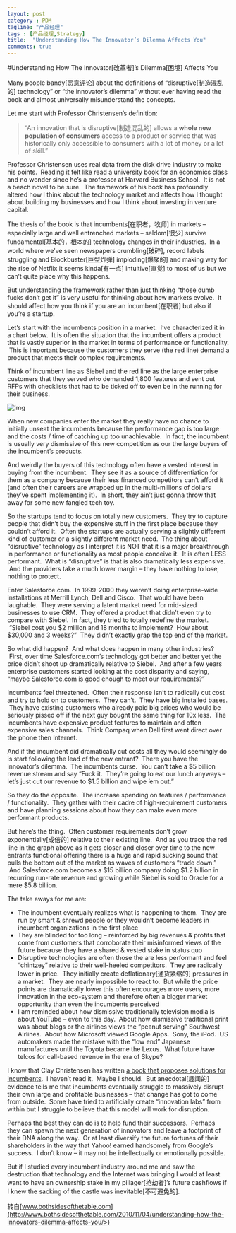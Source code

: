 ```yaml
---
layout: post
category : PDM
tagline: "产品经理"
tags : [产品经理,Strategy]
title:  "Understanding How The Innovator’s Dilemma Affects You"
comments: true
---	
```


#Understanding How The Innovator[改革者]’s Dilemma[困境] Affects You


Many people bandy[恶意评论] about the definitions of “disruptive[制造混乱的] technology” or “the innovator’s dilemma” without ever having read the book and almost universally misunderstand the concepts.

Let me start with Professor Christensen’s definition:

>“An innovation that is disruptive[制造混乱的] allows a **whole new population of consumers** access to a product or service that was historically only accessible to consumers with a lot of money or a lot of skill.”

Professor Christensen uses real data from the disk drive industry to make his points.  Reading it felt like read a university book for an economics class and no wonder since he’s a professor at Harvard Business School.  It is not a beach novel to be sure.  The framework of his book has profoundly altered how I think about the technology market and affects how I thought about building my businesses and how I think about investing in venture capital.

The thesis of the book is that incumbents[在职者，牧师] in markets – especially large and well entrenched markets – seldom[很少] survive fundamental[基本的，根本的] technology changes in their industries.  In a world where we’ve seen newspapers crumbling[破碎], record labels struggling and Blockbuster[巨型炸弹] imploding[爆聚的] and making way for the rise of Netflix it seems kinda[有一点] intuitive[直觉] to most of us but we can’t quite place why this happens.

But understanding the framework rather than just thinking “those dumb fucks don’t get it” is very useful for thinking about how markets evolve.  It should affect how you think if you are an incumbent[在职者] but also if you’re a startup.

Let’s start with the incumbents position in a market.  I’ve characterized it in a chart below.  It is often the situation that the incumbent offers a product that is vastly superior in the market in terms of performance or functionality.  This is important because the customers they serve (the red line) demand a product that meets their complex requirements.

Think of incumbent line as Siebel and the red line as the large enterprise customers that they served who demanded 1,800 features and sent out RFPs with checklists that had to be ticked off to even be in the running for their business.

![img](http://7xkqbu.com1.z0.glb.clouddn.com/Innovators-Dilemma1.jpg)



When new companies enter the market they really have no chance to initially unseat the incumbents because the performance gap is too large and the costs / time of catching up too unachievable.  In fact, the incumbent is usually very dismissive of this new competition as our the large buyers of the incumbent’s products.

And weirdly the buyers of this technology often have a vested interest in buying from the incumbent.  They see it as a source of differentiation for them as a company because their less financed competitors can’t afford it (and often their careers are wrapped up in the multi-millions of dollars they’ve spent implementing it).  In short, they ain’t just gonna throw that away for some new fangled tech toy.

So the startups tend to focus on totally new customers.  They try to capture people that didn’t buy the expensive stuff in the first place because they couldn’t afford it.  Often the startups are actually serving a slightly different kind of customer or a slightly different market need.  The thing about “disruptive” technology as I interpret it is NOT that it is a major breakthrough in performance or functionality as most people conceive it.  It is often LESS performant.  What is “disruptive” is that is also dramatically less expensive.  And the providers take a much lower margin – they have nothing to lose, nothing to protect.

Enter Salesforce.com.  In 1999-2000 they weren’t doing enterprise-wide installations at Merrill Lynch, Dell and Cisco.  That would have been laughable.  They were serving a latent market need for mid-sized businesses to use CRM.  They offered a product that didn’t even try to compare with Siebel.  In fact, they tried to totally redefine the market.  “Siebel cost you $2 million and 18 months to implement?  How about $30,000 and 3 weeks?”  They didn’t exactly grap the top end of the market.

So what did happen?  And what does happen in many other industries?  First, over time Salesforce.com’s technology got better and better yet the price didn’t shoot up dramatically relative to Siebel.  And after a few years enterprise customers started looking at the cost disparity and saying, “maybe Salesforce.com is good enough to meet our requirements?”

Incumbents feel threatened.  Often their response isn’t to radically cut cost and try to hold on to customers.  They can’t.  They have big installed bases.  They have existing customers who already paid big prices who would be seriously pissed off if the next guy bought the same thing for 10x less.  The incumbents have expensive product features to maintain and often expensive sales channels.  Think Compaq when Dell first went direct over the phone then Internet.

And if the incumbent did dramatically cut costs all they would seemingly do is start following the lead of the new entrant?  There you have the innovator’s dilemma.  The incumbents curse.  You can’t take a $5 billion revenue stream and say “Fuck it.  They’re going to eat our lunch anyways – let’s just cut our revenue to $1.5 billion and wipe ’em out.”

So they do the opposite.  The increase spending on features / performance / functionality.  They gather with their cadre of high-requirement customers and have planning sessions about how they can make even more performant products.

But here’s the thing.  Often customer requirements don’t grow exponentially[成倍的] relative to their existing line.  And as you trace the red line in the graph above as it gets closer and closer over time to the new entrants functional offering there is a huge and rapid sucking sound that pulls the bottom out of the market as waves of customers “trade down.”  And Salesforce.com becomes a $15 billion company doing $1.2 billion in recurring run-rate revenue and growing while Siebel is sold to Oracle for a mere $5.8 billion.

The take aways for me are:

- The incumbent eventually realizes what is happening to them.  They are run by smart & shrewd people or they wouldn’t become leaders in incumbent organizations in the first place
- They are blinded for too long – reinforced by big revenues & profits that come from customers that corroborate their misinformed views of the future because they have a shared & vested stake in status quo
- Disruptive technologies are often those the are less performant and feel “chintzey” relative to their well-heeled competitors.  They are radically lower in price.  They initially create deflationary[通货紧缩的] pressures in a market.  They are nearly impossible to react to.  But while the price points are dramatically lower this often encourages more users, more innovation in the eco-system and therefore often a bigger market opportunity than even the incumbents perceived
- I am reminded about how dismissive traditionally television media is about YouTube – even to this day.  About how dismissive traditional print was about blogs or the airlines views the “peanut serving” Southwest Airlines.  About how Microsoft viewed Google Apps.  Sony, the iPod.  US automakers made the mistake with the “low end” Japanese manufactures until the Toyota became the Lexus.  What future have telcos for call-based revenue in the era of Skype?

I know that Clay Christensen has written [a book that proposes solutions for incumbents](http://www.amazon.com/gp/product/1578518520?ie=UTF8&tag=claytonchrist-20&linkCode=as2&camp=1789&creative=390957&creativeASIN=1578518520).  I haven’t read it.  Maybe I should.  But anecdotal[趣闻的] evidence tells me that incumbents eventually struggle to massively disrupt their own large and profitable businesses – that change has got to come from outside.  Some have tried to artificially create “innovation labs” from within but I struggle to believe that this model will work for disruption.

Perhaps the best they can do is to help fund their successors.  Perhaps they can spawn the next generation of innovators and leave a footprint of their DNA along the way.  Or at least diversify the future fortunes of their shareholders in the way that Yahoo! earned handsomely from Google’s success.  I don’t know – it may not be intellectually or emotionally possible.

But if I studied every incumbent industry around me and saw the destruction that technology and the Internet was bringing I would at least want to have an ownership stake in my pillager[抢劫者]’s future cashflows if I knew the sacking of the castle was inevitable[不可避免的].

转自[www.bothsidesofthetable.com](http://www.bothsidesofthetable.com/2010/11/04/understanding-how-the-innovators-dilemma-affects-you/>)

